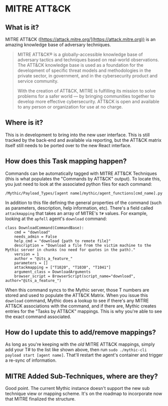 # MITRE ATT\&CK

## What is it?

MITRE ATT\&CK ([https://attack.mitre.org/](https://attack.mitre.org)) is an amazing knowledge base of adversary techniques.

> MITRE ATT\&CK® is a globally-accessible knowledge base of adversary tactics and techniques based on real-world observations. The ATT\&CK knowledge base is used as a foundation for the development of specific threat models and methodologies in the private sector, in government, and in the cybersecurity product and service community.
>
> With the creation of ATT\&CK, MITRE is fulfilling its mission to solve problems for a safer world — by bringing communities together to develop more effective cybersecurity. ATT\&CK is open and available to any person or organization for use at no charge.

## Where is it?

This is in development to bring into the new user interface. This is still tracked by the back-end and available via reporting, but the ATT\&CK matrix itself still needs to be ported over to the new React interface.

## How does this Task mapping happen?

Commands can be automatically tagged with MITRE ATT\&CK Techniques (this is what populates the "Commands by ATT\&CK" output). To locate this, you just need to look at the associated python files for each command:

`/Mythic/Payload_Types/[agent name]/mythic/agent_functions[cmd_name].py`

In addition to this file defining the general properties of the command (such as parameters, description, help information, etc). There's a field called `attackmapping` that takes an array of MITRE's `T#` values. For example, looking at the `apfell` agent's `download` command:

```
class DownloadCommand(CommandBase):
    cmd = "download"
    needs_admin = False
    help_cmd = "download {path to remote file}"
    description = "Download a file from the victim machine to the Mythic server in chunks (no need for quotes in the path)."
    version = 1
    author = "@its_a_feature_"
    parameters = []
    attackmapping = ["T1020", "T1030", "T1041"]
    argument_class = DownloadArguments
    browser_script = BrowserScript(script_name="download", author="@its_a_feature_")
```

When this command syncs to the Mythic server, those T numbers are stored and used to populate the ATT\&CK Matrix. When you issue this `download` command, Mythic does a lookup to see if there's any MITRE ATT\&CK associations with the command, and if there are, Mythic creates entries for the "Tasks by ATT\&CK" mappings. This is why you're able to see the exact command associated.

## How do I update this to add/remove mappings?

As long as you're keeping with the _old_ MITRE ATT\&CK mappings, simply add your T# to the list like shown above, then run `sudo ./mythic-cli payload start [agent name]`. That'll restart the agent's container and trigger a re-sync of information.

## MITRE Added Sub-Techniques, where are they?

Good point. The current Mythic instance doesn't support the new sub technique view or mapping scheme. It's on the roadmap to incorporate now that MITRE finalized the structure.

